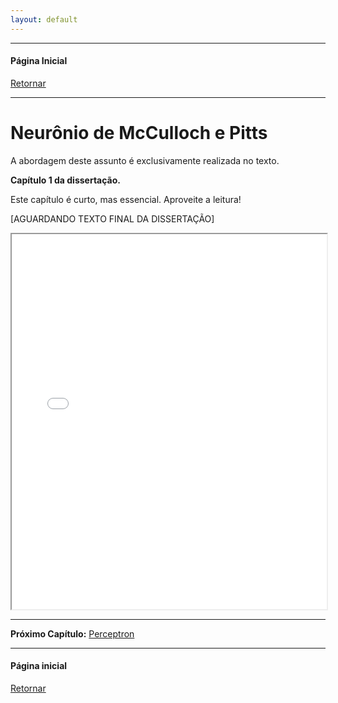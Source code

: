 ```yaml
---
layout: default
---
```


---
#### Página Inicial
[Retornar](../index)

---

# Neurônio de McCulloch e Pitts


A abordagem deste assunto é exclusivamente realizada no texto. 

**Capítulo 1 da dissertação.**

Este capítulo é curto, mas essencial. Aproveite a leitura!

[AGUARDANDO TEXTO FINAL DA DISSERTAÇÃO]
<iframe src="../pdf/dissertação.pdf" width="100%" height="600px"></iframe>

---

**Próximo Capítulo:**
[Perceptron](../paginas/per)

---
#### Página inicial
[Retornar](../index)
